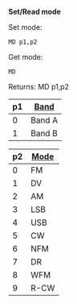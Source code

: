 __Set/Read mode__

Set mode:

	MD p1,p2

Get mode:

	MD

Returns: MD p1,p2

| p1  | [Band](/tables/band.md) |
| --- | --- |
| 0 | Band A |
| 1 | Band B |

| p2  | [Mode](/tables/mode.md) |
| --- | --- |
| 0 | FM   |
| 1 | DV   |
| 2 | AM   |
| 3 | LSB  |
| 4 | USB  |
| 5 | CW   |
| 6 | NFM  |
| 7 | DR   |
| 8 | WFM  |
| 9 | R-CW |
